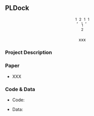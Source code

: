 ## PLDock

<center>
  <sup>1</sup>, <sup>2</sup>, <sup>1</sup>, <sup>1</sup>
  <br>
<sup>1</sup> <br>
<sup>2</sup> <br>
<br>
xxx
</center>


### Project Description


### Paper

- XXX


### Code & Data

- Code: <xxx>

- Data:
